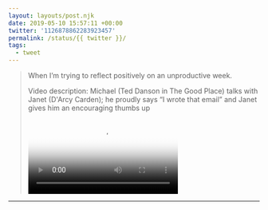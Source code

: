 ```yaml
---
layout: layouts/post.njk
date: 2019-05-10 15:57:11 +00:00
twitter: '1126878862283923457'
permalink: /status/{{ twitter }}/
tags: 
  - tweet
---
```


> When I’m trying to reflect positively on an unproductive week. 
> 
> <p class="sr-only">Video description: Michael (Ted Danson in The Good Place) talks with Janet (D'Arcy Carden); he proudly says “I wrote that email” and Janet gives him an encouraging thumbs up</p>
> 
> <video controls loop preload="metadata" poster="/img/D6N6TfvUIAAOinw.jpg"><source src="/img/1126878862283923457-D6N6TfvUIAAOinw.mp4">Your browser does not support the video tag.</video>

---
